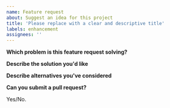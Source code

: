 ```yaml
---
name: Feature request
about: Suggest an idea for this project
title: 'Please replace with a clear and descriptive title'
labels: enhancement
assignees: ''
---
```

<!--
Thanks for suggesting a new feature!

Please fill in the sections below.
-->
**Which problem is this feature request solving?**
<!--
Example: I'm always frustrated when [...]
-->

**Describe the solution you'd like**
<!--
Example: This could be fixed by [...]
-->

**Describe alternatives you've considered**
<!--
Example: Another solution would be [...]
-->

**Can you submit a pull request?**

Yes/No.

<!--
Pull requests are welcome! If you would like to help us add this feature, please check our
[contributions guidelines](../blob/master/CONTRIBUTING.md).
-->
